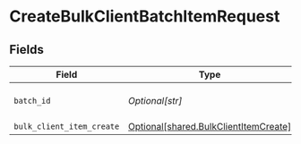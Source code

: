 # CreateBulkClientBatchItemRequest


## Fields

| Field                                                                                    | Type                                                                                     | Required                                                                                 | Description                                                                              |
| ---------------------------------------------------------------------------------------- | ---------------------------------------------------------------------------------------- | ---------------------------------------------------------------------------------------- | ---------------------------------------------------------------------------------------- |
| `batch_id`                                                                               | *Optional[str]*                                                                          | :heavy_check_mark:                                                                       | Unique identifier for a batch                                                            |
| `bulk_client_item_create`                                                                | [Optional[shared.BulkClientItemCreate]](undefined/models/shared/bulkclientitemcreate.md) | :heavy_minus_sign:                                                                       | N/A                                                                                      |